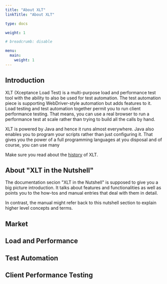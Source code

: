 ```yaml
---
title: "About XLT"
linkTitle: "About XLT"

type: docs

weight: 1

# breadcrumb: disable

menu:
  main:
    weight: 1
---
```


## Introduction
XLT (Xceptance Load Test) is a multi-purpose load and performance test tool with the ability to also be used for test automation. The test automation piece is supporting WebDriver-style automation but adds features to it. Load testing and test automation together permit you to run client performance testing. That means, you can use a real browser to run a performance test at scale rather than trying to build all the calls by hand.

XLT is powered by Java and hence it runs almost everywhere. Java also enables you to program your scripts rather than just configuring it. That gives you the power of a full programming languages at you disposal and of course, you can use many 

Make sure you read about the [history](history) of XLT.

## About "XLT in the Nutshell"
The documentation secion "XLT in the Nutshell" is supposed to give you a big picture introduction. It talks about features and functionalities as well as points you to the how-tos and manual entries that deal with them in detail.

In contrast, the manual might refer back to this nutshell section to explain higher level concepts and terms.

## Market

## Load and Performance


## Test Automation

## Client Performance Testing